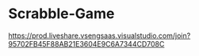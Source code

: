# Scrabble-Game

https://prod.liveshare.vsengsaas.visualstudio.com/join?95702FB45F88AB21E3604E9C6A7344CD708C
